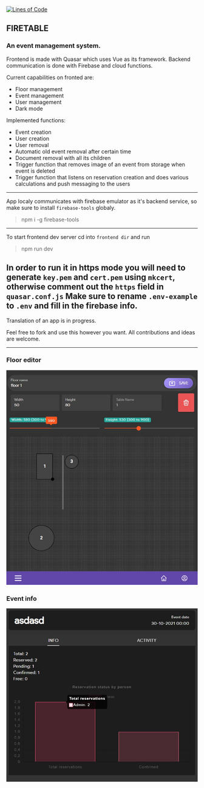 [![Lines of Code](https://sonarcloud.io/api/project_badges/measure?project=Smrtnyk_Firetable&metric=ncloc)](https://sonarcloud.io/summary/new_code?id=Smrtnyk_Firetable)

## FIRETABLE

### An event management system.
Frontend is made with Quasar which uses Vue as its framework.
Backend communication is done with Firebase and cloud functions.

Current capabilities on fronted are:
* Floor management
* Event management
* User management
* Dark mode

Implemented functions:
* Event creation
* User creation
* User removal
* Automatic old event removal after certain time
* Document removal with all its children
* Trigger function that removes image of an event from storage when event is deleted
* Trigger function that listens on reservation creation and does various calculations and push messaging to the users

---

App localy communicates with firebase emulator as it's backend service, so make sure to install `firebase-tools` globaly.
>npm i -g firebase-tools

---
To start frontend dev server cd into `frontend dir` and run
>npm run dev

In order to run it in https mode you will need to generate `key.pem` and `cert.pem` using `mkcert`, otherwise comment out the `https` field in `quasar.conf.js`
Make sure to rename `.env-example` to `.env` and fill in the firebase info.
---

Translation of an app is in progress.

Feel free to fork and use this however you want.
All contributions and ideas are welcome.

---

### Floor editor
![Floor editor](https://github.com/Smrtnyk/Firetable/blob/master/screenshots/floor-editor.jpg?raw=true)


### Event info
![Event info](https://github.com/Smrtnyk/Firetable/blob/master/screenshots/event-info.jpg?raw=true)
